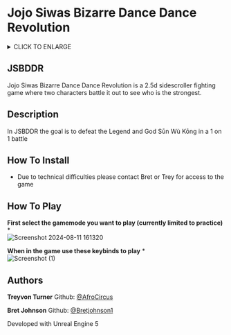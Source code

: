 # Jojo Siwas Bizarre Dance Dance Revolution

<details>
        <summary>
        CLICK TO ENLARGE
        </summary>
         <a href="#JSBDDR">JSBDDR</a>
        <br>
         <a href="#Description">Description</a>
        <br>
        <a href="#How to install">How To Install</a>
        <br>
        <a href="#How to play">How To Play</a>
        <br>
        <a href="#Authors">Authors</a>
</details>

## <span id="JSBDDR">JSBDDR</span>
Jojo Siwas Bizarre Dance Dance Revolution is a 2.5d sidescroller fighting game where two characters battle it out to see who is the strongest.
## <span id="description">Description</span>
In JSBDDR the goal is to defeat the Legend and God Sūn Wù Kōng in a 1 on 1 battle
## <span id="how to install">How To Install</span>

* Due to technical difficulties please contact Bret or Trey for access to the game
## <span id="how to play">How To Play</span>

**First select the gamemode you want to play (currently limited to practice)**
*  
![Screenshot 2024-08-11 161320](https://github.com/user-attachments/assets/dddc7870-6c80-4c1d-8ab9-8652e47d8e19)

**When in the game use these keybinds to play**
*  
![Screenshot (1)](https://github.com/user-attachments/assets/fc328bf4-bd83-4ecf-9dd2-c73c6bf846b8)



## <span id="authors">Authors</span>
**Treyvon Turner**
 Github: [@AfroCircus](https://github.com/AfroCircus64)

**Bret Johnson**
 Github: [@Bretjohnson1](https://github.com/Bretjohnson1)


Developed with Unreal Engine 5
